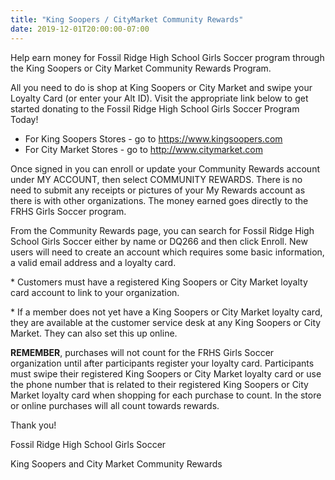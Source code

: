 ```yaml
---
title: "King Soopers / CityMarket Community Rewards"
date: 2019-12-01T20:00:00-07:00
---
```


Help earn money for Fossil Ridge High School Girls Soccer program through the
King Soopers or City Market Community Rewards Program.

<!--more-->

All you need to do is shop at King Soopers or City Market and swipe your
Loyalty Card (or enter your Alt ID). Visit the appropriate link below to get
started donating to the Fossil Ridge High School Girls Soccer Program Today!

 - For King Soopers Stores - go to https://www.kingsoopers.com
 - For City Market Stores - go to http://www.citymarket.com

Once signed in you can enroll or update your Community Rewards account under MY
ACCOUNT, then select COMMUNITY REWARDS. There is no need to submit any receipts
or pictures of your My Rewards account as there is with other organizations.
The money earned goes directly to the FRHS Girls Soccer program.

From the Community Rewards page, you can search for Fossil Ridge High School
Girls Soccer either by name or DQ266 and then click Enroll. New users will need
to create an account which requires some basic information, a valid email
address and a loyalty card.

\* Customers must have a registered King Soopers or City Market loyalty card
account to link to your organization.

\* If a member does not yet have a King Soopers or City Market loyalty card,
they are available at the customer service desk at any King Soopers or City
Market. They can also set this up online.

**REMEMBER**, purchases will not count for the FRHS Girls Soccer organization
until after participants register your loyalty card. Participants must swipe
their registered King Soopers or City Market loyalty card or use the phone
number that is related to their registered King Soopers or City Market loyalty
card when shopping for each purchase to count. In the store or online purchases
will all count towards rewards.

Thank you!

Fossil Ridge High School Girls Soccer

King Soopers and City Market Community Rewards
